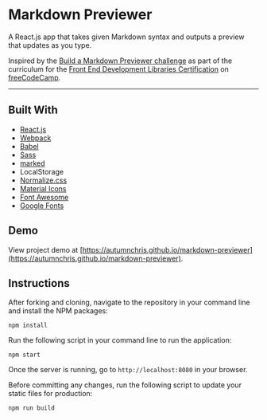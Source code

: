 # Markdown Previewer

A React.js app that takes given Markdown syntax and outputs a preview that updates as you type.

Inspired by the [Build a Markdown Previewer challenge](https://learn.freecodecamp.org/front-end-libraries/front-end-libraries-projects/build-a-markdown-previewer) as part of the curriculum for the [Front End Development Libraries Certification](https://www.freecodecamp.org/learn/front-end-libraries) on [freeCodeCamp](https://www.freecodecamp.org).

---

## Built With
* [React.js](https://reactjs.org)
* [Webpack](https://webpack.js.org)
* [Babel](https://babeljs.io)
* [Sass](http://sass-lang.com)
* [marked](https://www.npmjs.com/package/marked)
* LocalStorage
* [Normalize.css](https://necolas.github.io/normalize.css)
* [Material Icons](https://fonts.google.com/icons)
* [Font Awesome](https://fontawesome.com)
* [Google Fonts](https://fonts.google.com)

## Demo

View project demo at [https://autumnchris.github.io/markdown-previewer](https://autumnchris.github.io/markdown-previewer).

## Instructions

After forking and cloning, navigate to the repository in your command line and install the NPM packages:
```
npm install
```

Run the following script in your command line to run the application:
```
npm start
```

Once the server is running, go to `http://localhost:8080` in your browser.

Before committing any changes, run the following script to update your static files for production:
```
npm run build
```
